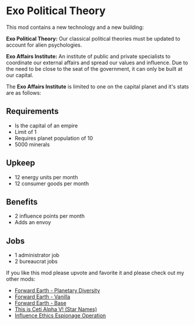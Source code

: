 # Exo Political Theory

This mod contains a new technology and a new building:

**Exo Political Theory:** Our classical political theories must be updated to account for alien psychologies.

**Exo Affairs Institute:** An institute of public and private specialists to coordinate our external affairs and spread our values and influence.  Due to the need to be close to the seat of the government, it can only be built at our capital.

The **Exo Affairs Institute** is limited to one on the capital planet and it's stats are as follows:

## Requirements
- Is the capital of an empire
- Limit of 1
- Requires planet population of 10
- 5000 minerals

## Upkeep
- 12 energy units per month
- 12 consumer goods per month

## Benefits
- 2 influence points per month
- Adds an envoy

## Jobs
- 1 administrator job
- 2 bureaucrat jobs

If you like this mod please upvote and favorite it and please check out my other mods:

- [Forward Earth - Planetary Diversity](https://steamcommunity.com/sharedfiles/filedetails/?id=2112221417)
- [Forward Earth - Vanilla](https://steamcommunity.com/sharedfiles/filedetails/?id=2073000388)
- [Forward Earth - Base](https://steamcommunity.com/sharedfiles/filedetails/?id=2078567914)
- [This is Ceti Alpha V! (Star Names)](https://steamcommunity.com/sharedfiles/filedetails/?id=1155894775)
- [Influence Ethics Espionage Operation](https://steamcommunity.com/sharedfiles/filedetails/?id=2465034791)
